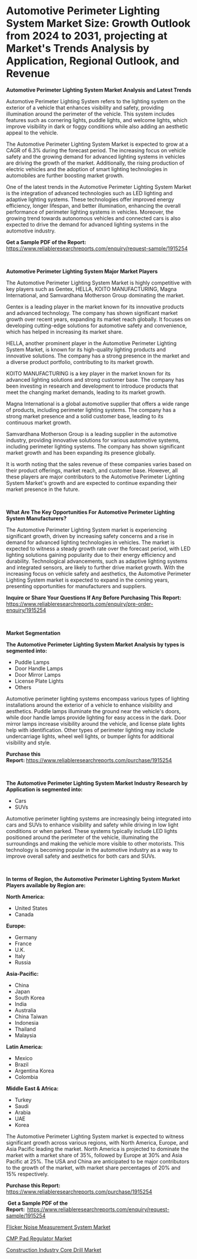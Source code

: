 <p><h1>Automotive Perimeter Lighting System Market Size: Growth Outlook from 2024 to 2031, projecting at Market's Trends Analysis by Application, Regional Outlook, and Revenue</h1></p><p><strong>Automotive Perimeter Lighting System Market Analysis and Latest Trends</strong></p>
<p><p>Automotive Perimeter Lighting System refers to the lighting system on the exterior of a vehicle that enhances visibility and safety, providing illumination around the perimeter of the vehicle. This system includes features such as cornering lights, puddle lights, and welcome lights, which improve visibility in dark or foggy conditions while also adding an aesthetic appeal to the vehicle.</p><p>The Automotive Perimeter Lighting System Market is expected to grow at a CAGR of 6.3% during the forecast period. The increasing focus on vehicle safety and the growing demand for advanced lighting systems in vehicles are driving the growth of the market. Additionally, the rising production of electric vehicles and the adoption of smart lighting technologies in automobiles are further boosting market growth.</p><p>One of the latest trends in the Automotive Perimeter Lighting System Market is the integration of advanced technologies such as LED lighting and adaptive lighting systems. These technologies offer improved energy efficiency, longer lifespan, and better illumination, enhancing the overall performance of perimeter lighting systems in vehicles. Moreover, the growing trend towards autonomous vehicles and connected cars is also expected to drive the demand for advanced lighting systems in the automotive industry.</p></p>
<p><strong>Get a Sample PDF of the Report:&nbsp;</strong> <a href="https://www.reliableresearchreports.com/enquiry/request-sample/1915254">https://www.reliableresearchreports.com/enquiry/request-sample/1915254</a></p>
<p>&nbsp;</p>
<p><strong>Automotive Perimeter Lighting System Major Market Players</strong></p>
<p><p>The Automotive Perimeter Lighting System Market is highly competitive with key players such as Gentex, HELLA, KOITO MANUFACTURING, Magna International, and Samvardhana Motherson Group dominating the market. </p><p>Gentex is a leading player in the market known for its innovative products and advanced technology. The company has shown significant market growth over recent years, expanding its market reach globally. It focuses on developing cutting-edge solutions for automotive safety and convenience, which has helped in increasing its market share.</p><p>HELLA, another prominent player in the Automotive Perimeter Lighting System Market, is known for its high-quality lighting products and innovative solutions. The company has a strong presence in the market and a diverse product portfolio, contributing to its market growth.</p><p>KOITO MANUFACTURING is a key player in the market known for its advanced lighting solutions and strong customer base. The company has been investing in research and development to introduce products that meet the changing market demands, leading to its market growth.</p><p>Magna International is a global automotive supplier that offers a wide range of products, including perimeter lighting systems. The company has a strong market presence and a solid customer base, leading to its continuous market growth.</p><p>Samvardhana Motherson Group is a leading supplier in the automotive industry, providing innovative solutions for various automotive systems, including perimeter lighting systems. The company has shown significant market growth and has been expanding its presence globally.</p><p>It is worth noting that the sales revenue of these companies varies based on their product offerings, market reach, and customer base. However, all these players are major contributors to the Automotive Perimeter Lighting System Market's growth and are expected to continue expanding their market presence in the future.</p></p>
<p>&nbsp;</p>
<p><strong>What Are The Key Opportunities For Automotive Perimeter Lighting System Manufacturers?</strong></p>
<p><p>The Automotive Perimeter Lighting System market is experiencing significant growth, driven by increasing safety concerns and a rise in demand for advanced lighting technologies in vehicles. The market is expected to witness a steady growth rate over the forecast period, with LED lighting solutions gaining popularity due to their energy efficiency and durability. Technological advancements, such as adaptive lighting systems and integrated sensors, are likely to further drive market growth. With the increasing focus on vehicle safety and aesthetics, the Automotive Perimeter Lighting System market is expected to expand in the coming years, presenting opportunities for manufacturers and suppliers.</p></p>
<p><strong>Inquire or Share Your Questions If Any Before Purchasing This Report:</strong> <a href="https://www.reliableresearchreports.com/enquiry/pre-order-enquiry/1915254">https://www.reliableresearchreports.com/enquiry/pre-order-enquiry/1915254</a></p>
<p>&nbsp;</p>
<p><strong>Market Segmentation</strong></p>
<p><strong>The Automotive Perimeter Lighting System Market Analysis by types is segmented into:</strong></p>
<p><ul><li>Puddle Lamps</li><li>Door Handle Lamps</li><li>Door Mirror Lamps</li><li>License Plate Lights</li><li>Others</li></ul></p>
<p><p>Automotive perimeter lighting systems encompass various types of lighting installations around the exterior of a vehicle to enhance visibility and aesthetics. Puddle lamps illuminate the ground near the vehicle's doors, while door handle lamps provide lighting for easy access in the dark. Door mirror lamps increase visibility around the vehicle, and license plate lights help with identification. Other types of perimeter lighting may include undercarriage lights, wheel well lights, or bumper lights for additional visibility and style.</p></p>
<p><strong>Purchase this Report:&nbsp;</strong><a href="https://www.reliableresearchreports.com/purchase/1915254">https://www.reliableresearchreports.com/purchase/1915254</a></p>
<p>&nbsp;</p>
<p><strong>The Automotive Perimeter Lighting System Market Industry Research by Application is segmented into:</strong></p>
<p><ul><li>Cars</li><li>SUVs</li></ul></p>
<p><p>Automotive perimeter lighting systems are increasingly being integrated into cars and SUVs to enhance visibility and safety while driving in low light conditions or when parked. These systems typically include LED lights positioned around the perimeter of the vehicle, illuminating the surroundings and making the vehicle more visible to other motorists. This technology is becoming popular in the automotive industry as a way to improve overall safety and aesthetics for both cars and SUVs.</p></p>
<p>&nbsp;</p>
<p><strong>In terms of Region, the Automotive Perimeter Lighting System Market Players available by Region are:</strong></p>
<p>
    <p> <strong> North America: </strong>
        <ul>
            <li>United States</li>
            <li>Canada</li>
        </ul>
        </p> 
    <p> <strong> Europe: </strong>
        <ul>
            <li>Germany</li>
            <li>France</li>
            <li>U.K.</li>
            <li>Italy</li>
            <li>Russia</li>
        </ul>
        </p> 
    <p> <strong> Asia-Pacific: </strong>
        <ul>
            <li>China</li>
            <li>Japan</li>
            <li>South Korea</li>
            <li>India</li>
            <li>Australia</li>
            <li>China Taiwan</li>
            <li>Indonesia</li>
            <li>Thailand</li>
            <li>Malaysia</li>
        </ul>
        </p> 
    <p> <strong> Latin America: </strong>
        <ul>
            <li>Mexico</li>
            <li>Brazil</li>
            <li>Argentina Korea</li>
            <li>Colombia</li>
        </ul>
        </p> 
    <p> <strong> Middle East & Africa: </strong>
        <ul>
            <li>Turkey</li>
            <li>Saudi</li>
            <li>Arabia</li>
            <li>UAE</li>
            <li>Korea</li>
        </ul>
    </p>
    </p>
<p><p>The Automotive Perimeter Lighting System market is expected to witness significant growth across various regions, with North America, Europe, and Asia Pacific leading the market. North America is projected to dominate the market with a market share of 35%, followed by Europe at 30% and Asia Pacific at 25%. The USA and China are anticipated to be major contributors to the growth of the market, with market share percentages of 20% and 15% respectively.</p></p>
<p><strong>Purchase this Report: </strong><a href="https://www.reliableresearchreports.com/purchase/1915254">https://www.reliableresearchreports.com/purchase/1915254</a></p>
<p>&nbsp;<strong>Get a Sample PDF of the Report:&nbsp;&nbsp;</strong><a href="https://www.reliableresearchreports.com/enquiry/request-sample/1915254">https://www.reliableresearchreports.com/enquiry/request-sample/1915254</a></p>
<p><strong></strong></p>
<p><p><a href="https://view.publitas.com/reportprime-1/flicker-noise-measurement-system-market-research-report-reveals-the-latest-trends-and-opportunities-of-this-market-for-period-from-2023-2030/">Flicker Noise Measurement System Market</a></p><p><a href="https://view.publitas.com/reportprime-1/cmp-pad-regulator-market-growth-market-trends-covid-19-impact-and-forecasts-for-period-from-2023-2030/">CMP Pad Regulator Market</a></p><p><a href="https://view.publitas.com/reportprime-1/construction-industry-core-drill-market-with-the-goal-of-estimating-the-market-size-and-future-growth-potential-of-various-market-segments-based-on-component-applications-end-user-and-region/">Construction Industry Core Drill Market</a></p></p>